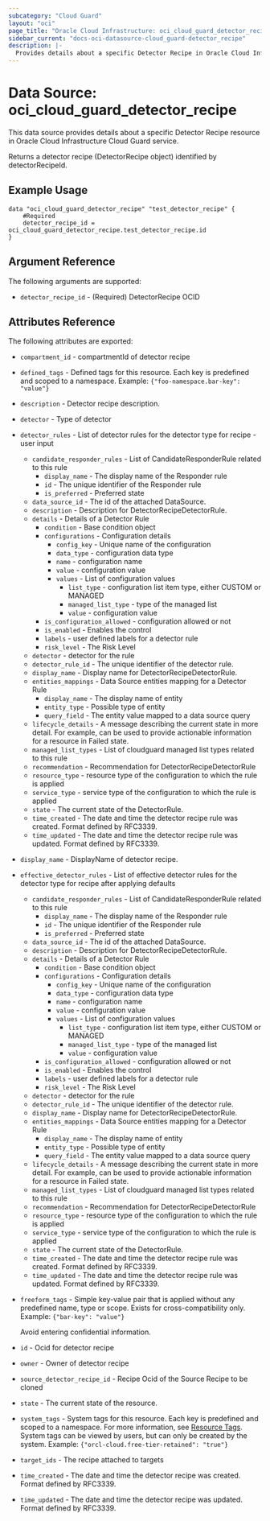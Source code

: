 ```yaml
---
subcategory: "Cloud Guard"
layout: "oci"
page_title: "Oracle Cloud Infrastructure: oci_cloud_guard_detector_recipe"
sidebar_current: "docs-oci-datasource-cloud_guard-detector_recipe"
description: |-
  Provides details about a specific Detector Recipe in Oracle Cloud Infrastructure Cloud Guard service
---
```


# Data Source: oci_cloud_guard_detector_recipe
This data source provides details about a specific Detector Recipe resource in Oracle Cloud Infrastructure Cloud Guard service.

Returns a detector recipe (DetectorRecipe object) identified by detectorRecipeId.

## Example Usage

```hcl
data "oci_cloud_guard_detector_recipe" "test_detector_recipe" {
	#Required
	detector_recipe_id = oci_cloud_guard_detector_recipe.test_detector_recipe.id
}
```

## Argument Reference

The following arguments are supported:

* `detector_recipe_id` - (Required) DetectorRecipe OCID


## Attributes Reference

The following attributes are exported:

* `compartment_id` - compartmentId of detector recipe
* `defined_tags` - Defined tags for this resource. Each key is predefined and scoped to a namespace. Example: `{"foo-namespace.bar-key": "value"}` 
* `description` - Detector recipe description.
* `detector` - Type of detector
* `detector_rules` - List of detector rules for the detector type for recipe - user input
	* `candidate_responder_rules` - List of CandidateResponderRule related to this rule
		* `display_name` - The display name of the Responder rule
		* `id` - The unique identifier of the Responder rule
		* `is_preferred` - Preferred state
	* `data_source_id` - The id of the attached DataSource.
	* `description` - Description for DetectorRecipeDetectorRule.
	* `details` - Details of a Detector Rule
		* `condition` - Base condition object
		* `configurations` - Configuration details
			* `config_key` - Unique name of the configuration
			* `data_type` - configuration data type
			* `name` - configuration name
			* `value` - configuration value
			* `values` - List of configuration values
				* `list_type` - configuration list item type, either CUSTOM or MANAGED
				* `managed_list_type` - type of the managed list
				* `value` - configuration value
		* `is_configuration_allowed` - configuration allowed or not
		* `is_enabled` - Enables the control
		* `labels` - user defined labels for a detector rule
		* `risk_level` - The Risk Level
	* `detector` - detector for the rule
	* `detector_rule_id` - The unique identifier of the detector rule.
	* `display_name` - Display name for DetectorRecipeDetectorRule.
	* `entities_mappings` - Data Source entities mapping for a Detector Rule
		* `display_name` - The display name of entity
		* `entity_type` - Possible type of entity
		* `query_field` - The entity value mapped to a data source query
	* `lifecycle_details` - A message describing the current state in more detail. For example, can be used to provide actionable information for a resource in Failed state.
	* `managed_list_types` - List of cloudguard managed list types related to this rule
	* `recommendation` - Recommendation for DetectorRecipeDetectorRule
	* `resource_type` - resource type of the configuration to which the rule is applied
	* `service_type` - service type of the configuration to which the rule is applied
	* `state` - The current state of the DetectorRule.
	* `time_created` - The date and time the detector recipe rule was created. Format defined by RFC3339.
	* `time_updated` - The date and time the detector recipe rule was updated. Format defined by RFC3339.
* `display_name` - DisplayName of detector recipe.
* `effective_detector_rules` - List of effective detector rules for the detector type for recipe after applying defaults
	* `candidate_responder_rules` - List of CandidateResponderRule related to this rule
		* `display_name` - The display name of the Responder rule
		* `id` - The unique identifier of the Responder rule
		* `is_preferred` - Preferred state
	* `data_source_id` - The id of the attached DataSource.
	* `description` - Description for DetectorRecipeDetectorRule.
	* `details` - Details of a Detector Rule
		* `condition` - Base condition object
		* `configurations` - Configuration details
			* `config_key` - Unique name of the configuration
			* `data_type` - configuration data type
			* `name` - configuration name
			* `value` - configuration value
			* `values` - List of configuration values
				* `list_type` - configuration list item type, either CUSTOM or MANAGED
				* `managed_list_type` - type of the managed list
				* `value` - configuration value
		* `is_configuration_allowed` - configuration allowed or not
		* `is_enabled` - Enables the control
		* `labels` - user defined labels for a detector rule
		* `risk_level` - The Risk Level
	* `detector` - detector for the rule
	* `detector_rule_id` - The unique identifier of the detector rule.
	* `display_name` - Display name for DetectorRecipeDetectorRule.
	* `entities_mappings` - Data Source entities mapping for a Detector Rule
		* `display_name` - The display name of entity
		* `entity_type` - Possible type of entity
		* `query_field` - The entity value mapped to a data source query
	* `lifecycle_details` - A message describing the current state in more detail. For example, can be used to provide actionable information for a resource in Failed state.
	* `managed_list_types` - List of cloudguard managed list types related to this rule
	* `recommendation` - Recommendation for DetectorRecipeDetectorRule
	* `resource_type` - resource type of the configuration to which the rule is applied
	* `service_type` - service type of the configuration to which the rule is applied
	* `state` - The current state of the DetectorRule.
	* `time_created` - The date and time the detector recipe rule was created. Format defined by RFC3339.
	* `time_updated` - The date and time the detector recipe rule was updated. Format defined by RFC3339.
* `freeform_tags` - Simple key-value pair that is applied without any predefined name, type or scope. Exists for cross-compatibility only. Example: `{"bar-key": "value"}`

	Avoid entering confidential information. 
* `id` - Ocid for detector recipe
* `owner` - Owner of detector recipe
* `source_detector_recipe_id` - Recipe Ocid of the Source Recipe to be cloned
* `state` - The current state of the resource.
* `system_tags` - System tags for this resource. Each key is predefined and scoped to a namespace. For more information, see [Resource Tags](https://docs.cloud.oracle.com/iaas/Content/General/Concepts/resourcetags.htm). System tags can be viewed by users, but can only be created by the system.  Example: `{"orcl-cloud.free-tier-retained": "true"}` 
* `target_ids` - The recipe attached to targets
* `time_created` - The date and time the detector recipe was created. Format defined by RFC3339.
* `time_updated` - The date and time the detector recipe was updated. Format defined by RFC3339.

